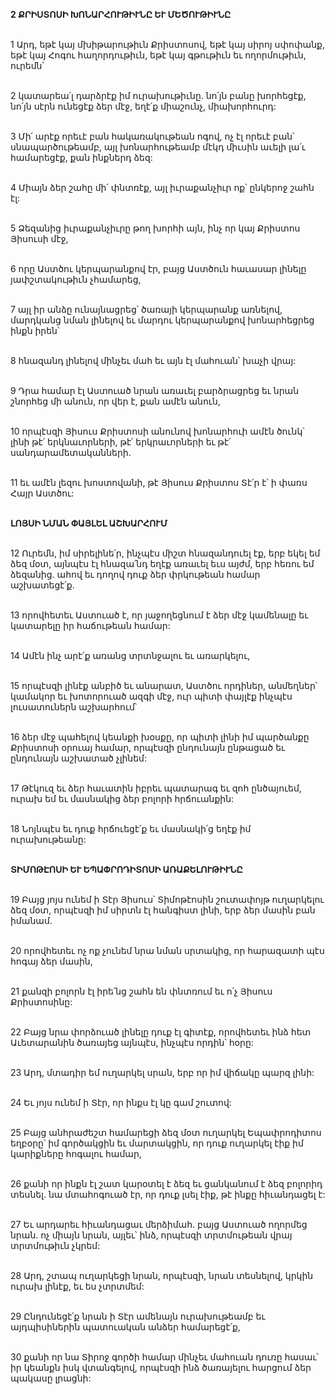 **2 ՔՐԻՍՏՈՍԻ ԽՈՆԱՐՀՈՒԹԻՒՆԸ ԵՒ ՄԵԾՈՒԹԻՒՆԸ**

\
1 Արդ, եթէ կայ մխիթարութիւն Քրիստոսով, եթէ կայ սիրոյ սփոփանք, եթէ կայ Հոգու հաղորդութիւն, եթէ կայ գթութիւն եւ ողորմութիւն, ուրեմն՝

\
2 կատարեա՛լ դարձրէք իմ ուրախութիւնը. նո՛յն բանը խորհեցէք, նո՛յն սէրն ունեցէք ձեր մէջ, եղէ՛ք միաշունչ, միախորհուրդ:

\
3 Մի՛ արէք որեւէ բան հակառակութեան ոգով, ոչ էլ որեւէ բան՝ սնապարծութեամբ, այլ խոնարհութեամբ մէկդ միւսին աւելի լա՛ւ համարեցէք, քան ինքներդ ձեզ:

\
4 Միայն ձեր շահը մի՛ փնտռէք, այլ իւրաքանչիւր ոք՝ ընկերոջ շահն էլ:

\
5 Ձեզանից իւրաքանչիւրը թող խորհի այն, ինչ որ կայ Քրիստոս Յիսուսի մէջ,

\
6 որը Աստծու կերպարանքով էր, բայց Աստծուն հաւասար լինելը յափշտակութիւն չհամարեց,

\
7 այլ իր անձը ունայնացրեց՝ ծառայի կերպարանք առնելով, մարդկանց նման լինելով եւ մարդու կերպարանքով խոնարհեցրեց ինքն իրեն՝

\
8 հնազանդ լինելով մինչեւ մահ եւ այն էլ մահուան՝ խաչի վրայ:

\
9 Դրա համար էլ Աստուած նրան առաւել բարձրացրեց եւ նրան շնորհեց մի անուն, որ վեր է, քան ամէն անուն,

\
10 որպէսզի Յիսուս Քրիստոսի անունով խոնարհուի ամէն ծունկ՝ լինի թէ՛ երկնաւորների, թէ՛ երկրաւորների եւ թէ՛ սանդարամետականների.

\
11 եւ ամէն լեզու խոստովանի, թէ Յիսուս Քրիստոս Տէ՛ր է՝ ի փառս Հայր Աստծու:

\
**ԼՈՅՍԻ ՆՄԱՆ ՓԱՅԼԵԼ ԱՇԽԱՐՀՈՒՄ**

\
12 Ուրեմն, իմ սիրելինե՛ր, ինչպէս միշտ հնազանդուել էք, երբ եկել եմ ձեզ մօտ, այնպէս էլ հնազա՛նդ եղէք առաւել եւս այժմ, երբ հեռու եմ ձեզանից. ահով եւ դողով դուք ձեր փրկութեան համար աշխատեցէ՛ք.

\
13 որովհետեւ Աստուած է, որ յաջողեցնում է ձեր մէջ կամենալը եւ կատարելը իր հաճութեան համար:

\
14 Ամէն ինչ արէ՛ք առանց տրտնջալու եւ առարկելու,

\
15 որպէսզի լինէք անբիծ եւ անարատ, Աստծու որդիներ, անմեղներ՝ կամակոր եւ խոտորուած ազգի մէջ, ուր պիտի փայլէք ինչպէս լուսատուներն աշխարհում՝

\
16 ձեր մէջ պահելով կեանքի խօսքը, որ պիտի լինի իմ պարծանքը Քրիստոսի օրուայ համար, որպէսզի ընդունայն ընթացած եւ ընդունայն աշխատած չլինեմ:

\
17 Թէկուզ եւ ձեր հաւատին իբրեւ պատարագ եւ զոհ ընծայուեմ, ուրախ եմ եւ մասնակից ձեր բոլորի հրճուանքին:

\
18 Նոյնպէս եւ դուք հրճուեցէ՛ք եւ մասնակի՛ց եղէք իմ ուրախութեանը:

\
**ՏԻՄՈԹԷՈՍԻ ԵՒ ԵՊԱՓՐՈԴԻՏՈՍԻ ԱՌԱՔԵԼՈՒԹԻՒՆԸ**

\
19 Բայց յոյս ունեմ ի Տէր Յիսուս՝ Տիմոթէոսին շուտափոյթ ուղարկելու ձեզ մօտ, որպէսզի իմ սիրտն էլ հանգիստ լինի, երբ ձեր մասին բան իմանամ.

\
20 որովհետեւ ոչ ոք չունեմ նրա նման սրտակից, որ հարազատի պէս հոգայ ձեր մասին,

\
21 քանզի բոլորն էլ իրե՛նց շահն են փնտռում եւ ո՛չ Յիսուս Քրիստոսինը:

\
22 Բայց նրա փորձուած լինելը դուք էլ գիտէք, որովհետեւ ինձ հետ Աւետարանին ծառայեց այնպէս, ինչպէս որդին՝ հօրը:

\
23 Արդ, մտադիր եմ ուղարկել սրան, երբ որ իմ վիճակը պարզ լինի:

\
24 Եւ յոյս ունեմ ի Տէր, որ ինքս էլ կը գամ շուտով:

\
25 Բայց անհրաժեշտ համարեցի ձեզ մօտ ուղարկել Եպափրոդիտոս եղբօրը՝ իմ գործակցին եւ մարտակցին, որ դուք ուղարկել էիք իմ կարիքները հոգալու համար,

\
26 քանի որ ինքն էլ շատ կարօտել է ձեզ եւ ցանկանում է ձեզ բոլորիդ տեսնել. նա մտահոգուած էր, որ դուք լսել էիք, թէ ինքը հիւանդացել է:

\
27 Եւ արդարեւ հիւանդացաւ մերձիմահ. բայց Աստուած ողորմեց նրան. ոչ միայն նրան, այլեւ՝ ինձ, որպէսզի տրտմութեան վրայ տրտմութիւն չկրեմ:

\
28 Արդ, շտապ ուղարկեցի նրան, որպէսզի, նրան տեսնելով, կրկին ուրախ լինէք, եւ ես չտրտմեմ:

\
29 Ընդունեցէ՛ք նրան ի Տէր ամենայն ուրախութեամբ եւ այդպիսիներին պատուական անձեր համարեցէ՛ք,

\
30 քանի որ նա Տիրոջ գործի համար մինչեւ մահուան դուռը հասաւ՝ իր կեանքն իսկ վտանգելով, որպէսզի ինձ ծառայելու հարցում ձեր պակասը լրացնի:
